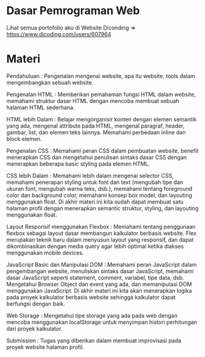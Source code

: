 # Dasar Pemrograman Web

Lihat semua portofolio aku di Website Diconding => https://www.dicoding.com/users/607964

# Materi

Pendahuluan : Pengenalan mengenai website, apa itu website, tools dalam mengembangkan sebuah website.

Pengenalan HTML : Memberikan pemahaman fungsi HTML dalam website, memahami struktur dasar HTML dengan mencoba membuat sebuah halaman HTML sederhana.

HTML lebih Dalam : Belajar mengorganisir konten dengan elemen semantik yang ada, mengenal attribute pada HTML, mengenal paragraf, header, gambar, list, dan elemen teks lainnya. Memahami perbedaan inline dan block elemen.

Pengenalan CSS : Memahami peran CSS dalam pembuatan website, benefit menerapkan CSS dan mengetahui penulisan sintaks dasar CSS dengan menerapkan beberapa basic styling pada elemen HTML.

CSS lebih Dalam : Memahami lebih dalam mengenai selector CSS, memahami penerapan styling untuk font dan text (mengubah tipe dan ukuran font, mengubah warna teks, dsb.), memahami tentang foreground color dan background color, memahami konsep box model, dan layouting menggunakan float. Di akhir materi ini kita sudah dapat membuat satu halaman profil dengan menerapkan semantic struktur, styling, dan layouting menggunakan float.

Layout Responsif menggunakan Flexbox : Memahami tentang penggunaan flexbox sebagai layout dasar membangun kalkulator berbasis website. Flex merupakan teknik baru dalam menyusun layout yang responsif, dan dapat dikombinasikan dengan media query agar lebih optimal ketika diakses menggunakan mobile devices.

JavaScript Basic dan Manipulasi DOM : Memahami peran JavaScript dalam pengembangan website, menuliskan sintaks dasar JavaScript, memahami dasar JavaScript seperti statement, comment, variabel, tipe data, dsb. Mengetahui Browser Object dan event yang ada, dan memanipulasi DOM menggunakan JavaScript. Di akhir materi ini kita akan menerapkan logika pada proyek kalkulator berbasis website sehingga kalkulator dapat berfungsi dengan baik.

Web Storage : Mengetahui tipe storage yang ada pada web dengan mencoba menggunakan localStorage untuk menyimpan histori perhitungan dari proyek kalkulator.

Submission : Tugas yang diberikan dalam membuat improvisasi pada proyek website halaman profil.
